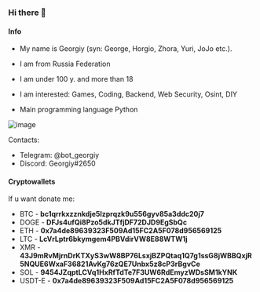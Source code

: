 ### Hi there 👋
#### Info
* My name is Georgiy (syn: George, Horgio, Zhora, Yuri, JoJo etc.).
* I am from Russia Federation
* I am under 100 y. and more than 18

* I am interested: Games, Coding, Backend, Web Security, Osint, DIY
* Main programming language Python


![image](https://media.discordapp.net/attachments/681742448434610208/956886104877965363/ezgif-2-bc011da22c.gif)

Contacts:
* Telegram: @bot_georgiy
* Discord:  Georgiy#2650

#### Cryptowallets 
If u want donate me:
* BTC - **bc1qrrkxzznkdje5lzprqzk9u556gyv85a3ddc20j7**
* DOGE - **DFJs4ufQi8Pzo5dkJTfjDF72DJD9EgSbQc**
* ETH - **0x7a4de89639323F509Ad15FC2A5F078d956569125**
* LTC - **LcVrLptr6bkymgem4PBVdirVW8E88WTW1j**
* XMR - **43J9mRvMjrnDrKTXyS3wW8BP76LsxjBZPQtaq1Q7g1ssG8jWBBQxjR5NQUE6WxaF36821AvKg76zQE7Unbx5z8cP3rBgvCe**
* SOL - **9454JZqptLCVq1HxRfTdTe7F3UW6RdEmyzWDsSM1kYNK**
* USDT-E - **0x7a4de89639323F509Ad15FC2A5F078d956569125**
